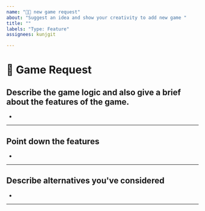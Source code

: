 ```yaml
---
name: "🚀🆕 new game request"
about: "Suggest an idea and show your creativity to add new game "
title: ""
labels: "Type: Feature"
assignees: kunjgit

---
```


# **🚀 Game Request**

## **Describe the game logic and also give a brief about the features of the game.**
<!-- A clear and concise description of what the problem is. Ex. I'm always frustrated when [...] -->

*

---

## **Point down the features**
<!-- A clear and concise description of what you want to happen. -->

*

---

## **Describe alternatives you've considered**
<!-- A clear and concise description of any alternative solutions or features you've considered. -->

*

---


